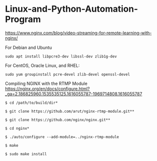 # Linux-and-Python-Automation-Program

https://www.nginx.com/blog/video-streaming-for-remote-learning-with-nginx/

For Debian and Ubuntu
```
sudo apt install libpcre3-dev libssl-dev zlib1g-dev
```
For CentOS, Oracle Linux, and RHEL:

```
sudo yum groupinstall pcre-devel zlib-devel openssl-devel
```

Compiling NGINX with the RTMP Module
https://nginx.org/en/docs/configure.html?_ga=2.186825960.1535535125.1616055787-1969714808.1616055787
```
$ cd /path/to/build/dir*

$ git clone https://github.com/arut/nginx-rtmp-module.git** 

$ git clone https://github.com/nginx/nginx.git** 

$ cd nginx*

$ ./auto/configure --add-module=../nginx-rtmp-module

$ make 

$ sudo make install
```


